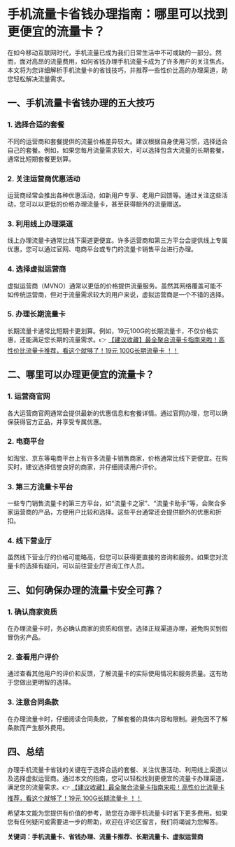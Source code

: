 # 手机流量卡省钱办理指南：哪里可以找到更便宜的流量卡？

在如今移动互联网时代，手机流量已成为我们日常生活中不可或缺的一部分。然而，面对高昂的流量费用，如何省钱办理手机流量卡成为了许多用户的关注焦点。本文将为您详细解析手机流量卡的省钱技巧，并推荐一些性价比高的办理渠道，助您轻松解决流量需求。

## 一、手机流量卡省钱办理的五大技巧

### 1. 选择合适的套餐
不同的运营商和套餐提供的流量价格差异较大。建议根据自身使用习惯，选择适合自己的套餐。例如，如果您每月流量需求较大，可以选择包含大流量的长期套餐，通常比短期套餐更划算。

### 2. 关注运营商优惠活动
运营商经常会推出各种优惠活动，如新用户专享、老用户回馈等。通过关注这些活动，您可以以更低的价格办理流量卡，甚至获得额外的流量赠送。

### 3. 利用线上办理渠道
线上办理流量卡通常比线下渠道更便宜。许多运营商和第三方平台会提供线上专属优惠，您可以通过官网、电商平台或专门的流量卡销售平台进行办理。

### 4. 选择虚拟运营商
虚拟运营商（MVNO）通常以更低的价格提供流量服务。虽然其网络覆盖可能不如传统运营商，但对于流量需求较大的用户来说，虚拟运营商是一个不错的选择。

### 5. 办理长期流量卡
长期流量卡通常比短期卡更划算。例如，19元100G的长期流量卡，不仅价格实惠，还能满足您长期的流量需求。👉 [【建议收藏】最全聚合流量卡指南来啦！高性价比流量卡推荐，看这个就够了！19元 100G长期流量卡 ！！](https://bit.ly/Liuliangka)

## 二、哪里可以办理更便宜的流量卡？

### 1. 运营商官网
各大运营商官网通常会提供最新的优惠信息和套餐详情。通过官网办理，您可以确保获得官方正品，并享受专属优惠。

### 2. 电商平台
如淘宝、京东等电商平台上有许多流量卡销售商家，价格通常比线下更便宜。在购买时，建议选择信誉良好的商家，并仔细阅读用户评价。

### 3. 第三方流量卡平台
一些专门销售流量卡的第三方平台，如“流量卡之家”、“流量卡助手”等，会聚合多家运营商的产品，方便用户比较和选择。这些平台通常还会提供额外的优惠和折扣。

### 4. 线下营业厅
虽然线下营业厅的价格可能略高，但您可以获得更直接的咨询和服务。如果您对流量卡的选择有疑问，可以前往营业厅咨询工作人员。

## 三、如何确保办理的流量卡安全可靠？

### 1. 确认商家资质
在办理流量卡时，务必确认商家的资质和信誉。选择正规渠道办理，避免购买到假冒伪劣产品。

### 2. 查看用户评价
通过查看其他用户的评价和反馈，了解流量卡的实际使用情况和服务质量。这有助于您做出更明智的选择。

### 3. 注意合同条款
在办理流量卡时，仔细阅读合同条款，了解套餐的具体内容和限制。避免因不了解条款而产生额外费用。

## 四、总结

办理手机流量卡省钱的关键在于选择合适的套餐、关注优惠活动、利用线上渠道以及选择虚拟运营商。通过本文的指南，您可以轻松找到更便宜的流量卡办理渠道，满足您的流量需求。👉 [【建议收藏】最全聚合流量卡指南来啦！高性价比流量卡推荐，看这个就够了！19元 100G长期流量卡 ！！](https://bit.ly/Liuliangka)

希望本文能为您提供有价值的参考，助您在办理手机流量卡时省下更多费用。如果您有任何疑问或需要进一步的帮助，欢迎在评论区留言，我们将竭诚为您解答。

**关键词：手机流量卡、省钱办理、流量卡推荐、长期流量卡、虚拟运营商**